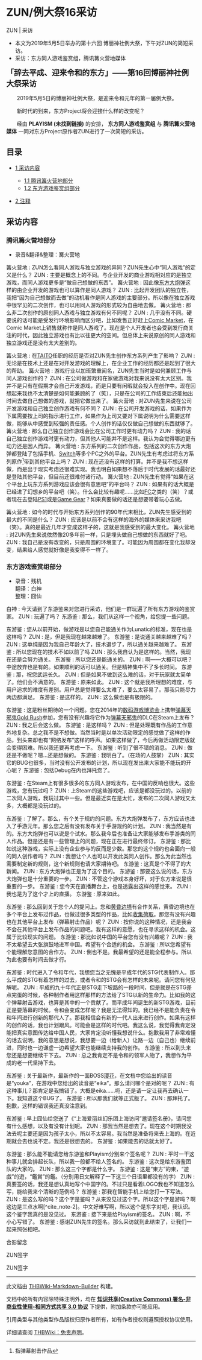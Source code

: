 # ZUN/例大祭16采访

<!-- source html: G:\repos\THBWiki-Markdown-Builder\THBWikiMarkdown\Temp\main\4\48\ns0%3AZUN%2F%E4%BE%8B%E5%A4%A7%E7%A5%AD16%E9%87%87%E8%AE%BF.html -->

ZUN | 采访

- 本文为2019年5月5日举办的第十六回 博丽神社例大祭，下午对ZUN的简短采访。
- 采访：东方同人游戏鉴赏组，腾讯篝火营地媒体

  
<big><big> **「辞去平成、迎来令和的东方」——第16回博丽神社例大祭采访** </big></big>
  
  

　　2019年5月5日的博丽神社例大祭，是迎来令和元年的第一届例大祭。  

　　新时代的到来，东方Project将会迎接什么样的改变呢？  

　　经由 **PLAYISM (未找到链接)** 的安排， **东方同人游戏鉴赏组** 与 **腾讯篝火营地媒体** 一同对东方Project原作者ZUN进行了一次简短的采访。
  
  
  

  


## 目录

- [1 采访内容](#采访内容)

  - [1.1 腾讯篝火营地部分](#腾讯篝火营地部分)
  - [1.2 东方游戏鉴赏组部分](#东方游戏鉴赏组部分)



- [2 注释](#注释)





## 采访内容

### 腾讯篝火营地部分
- 录音&amp;翻译&amp;整理：篝火营地

  
  

  

篝火营地
: ZUN怎么看同人游戏与独立游戏的异同？ZUN先生心中“同人游戏”的定义是什么？
ZUN
: 主要是概念上的不同。与企业开发的商业游戏相对应的是独立游戏，而同人游戏更多是“做自己想做的东西”。
篝火营地
: 因此像[东方大炮弹](./东方大炮弹.md)这样的由企业开发的游戏也可以算作是同人游戏？
ZUN
: 比起开发团队的独立性，我把“因为自己想做而去做”的动机看作是同人游戏的主要部分。所以像在独立游戏中很罕见的二次创作，也可以用同人游戏的形式较为自由地去做。
篝火营地
: 那么非二次创作的原创同人游戏与独立游戏有何不同呢？
ZUN
: 几乎没有不同。硬要说的话可能是受发行环境影响而区分吧，比如发售正好赶上[Comic Market](./Comic_Market.md)，在Comic Market上销售就称作是同人游戏了。现在是个人开发者也会受到发行商关注的时代，因此独立游戏也有比以往更大的空间。但总体上来说原创的同人游戏和独立游戏还是没有太大差别的。

  
  

  

篝火营地
: 在[TAITO](./太东.md)任职的经历是否对ZUN先生创作东方系列产生了影响？
ZUN
: 无论是在技术上还是在对开发游戏的理解上，在企业工作的经历都还是起到了很大的帮助。
篝火营地
: 游戏行业以加班繁重闻名，ZUN先生当时是如何兼顾工作与同人游戏创作的？
ZUN
: 在公司做游戏和在家做游戏对我来说没有太大区别。我并不是只有在假期才会自己开发游戏，而是只要有闲暇就会投入在创作中。现在回想起来我也不太清楚是如何能兼顾的了（笑），只是在公司的工作结束后还能抽出时间去做自己想做的游戏，就把它做出来了。
篝火营地
: 对ZUN先生来说在公司开发游戏和自己独立创作游戏有何不同？
ZUN
: 在公司开发游戏的话，如果作为下属需要按上司的指示进行工作，如果作为上司又要对下属说明为什么需要这样做，能够从中感受到较强的责任感。个人创作的话仅仅做自己想做的东西就够了。
篝火营地
: 那么自己独立创作游戏会比在公司工作时更有动力吗？
ZUN
: 我的话自己独立创作游戏时更有动力，但其他人可能并不是这样。我认为会觉得哪边更有动力还是因人而异。
篝火营地
: 东方系列的二次创作作品，包括这次的东方大炮弹都登陆了包括手机、[Switch](https://zh.wikipedia.org/wiki/任天堂Switch)等多个PC之外的平台。ZUN先生有考虑过将东方系列原作[^cite_note-1]带到其他平台上吗？
ZUN
: 现在还没有这样的打算。并不是我不想这样做，而是出于现实考虑还很难实现。我也明白如果想不落后于时代发展的话最好还是登陆其他平台，但目前还很难付诸行动。
篝火营地
: ZUN先生有觉得“如果在这个平台上玩东方系列游戏应该会很有意思吧”的平台吗？
ZUN
: 如果有的话大概是已经进了幻想乡的平台吧（笑）。什么会比较有趣呢……比如[FC](https://zh.wikipedia.org/wiki/红白机)之类的（笑）？或者现在去登陆[PS1](https://zh.wikipedia.org/wiki/PlayStation_(游戏机))或是[Game Gear](https://zh.wikipedia.org/wiki/Game_Gear)？如果真要做的话还是想要带着玩心去做。

  
  

  

篝火营地
: 如今的时代与开始东方系列创作的90年代末相比，ZUN先生感受到的最大的不同是什么？
ZUN
: 应该是以前不会有这样的海外的媒体来采访我吧（笑）。真的是最近几年才变成这样子的，这就是我感受到的最大变化。
篝火营地
: 对ZUN先生来说依然像20多年前一样，只是埋头做自己想做的东西就好了吧。
ZUN
: 我自己是没有改变的，只是周围的环境变了。可能因为周围都在变化我却没变，结果给人感觉就好像是我变得不一样了。


### 东方游戏鉴赏组部分
- 录音：残机  
翻译：白神  
整理：囧仙

  
  

  

白神
: 今天请到了东游鉴来对您进行采访，他们是一群玩遍了所有东方游戏的鉴赏家。
ZUN
: 玩遍了吗？
东游鉴
: 那么，我们从这样一个视角，给您提一些问题。

  
  

  

东游鉴
: 您从以前开始，做游戏是以您自己能通关作为Lunatic的标准，现在也是这样吗？
ZUN
: 是，但是我现在越来越难了。
东游鉴
: 是说通关越来越难了吗？
ZUN
: 这单纯是因为我自己年龄大了，技术退步了，所以通关越来越难了。
东游鉴
: 所以您现在的技术不如以前了吗
ZUN
: 那么我自认为是这样的。当然，我现在还是会努力通关。
东游鉴
: 所以您还是能通关的。
ZUN
: 啊——大概可以吧？中途放弃也是有的。如果顺利的话可以通关。但是精神集中不了多长时间。
东游鉴
: 那，祝您武运长久。
ZUN
: 但是如果不做到这么难的话，对于玩家就太简单了。他们会不满意的。
东游鉴
: 原来如此。
ZUN
: 这个就是我所理想的难度，与用户追求的难度有差别。用户总是觉得要么太难了，要么太容易了。那我只能尽力两边都满足。
东游鉴
: 是这样的。
ZUN
: 这么做也是有极限的。

  
  

  

东游鉴
: 这是粉丝期待的一个问题。您在2014年的[数码游戏博览会](./数码游戏博览会.md)上携带[弹幕天邪鬼Gold Rush](./弹幕天邪鬼-Gold_Rush.md)参加，您有没有兴趣将它作为[弹幕天邪鬼](./弹幕天邪鬼.md)的DLC在Steam上发布？
ZUN
: 我之后会这么做。
东游鉴
: 是这样吗？
ZUN
: 但是处理既有作品的工作意外地复杂。总之我不是不想做。当然当时是以单次活动限定的感觉做了这样的作品，到头来却也有“网络发布”这样的呼声。如果这样做了，今后再做活动限定版就会变得困难。所以我还要再考虑一下。
东游鉴
: 听到了很不错的消息。
ZUN
: 做还是不做呢？嗯…还是想做的。
东游鉴
: 我明白了。（在场的人鼓掌）
ZUN
: 其实它的BUG也很多，当时没有公开发布的计划，所以现在发出来大家能不能玩的开心呢？
东游鉴
: 包括Debug在内也拜托您了。

  
  

  

东游鉴
: 在Steam上有很多很多的东方同人游戏发布，在中国的反响也很大。这些游戏，您有玩过吗？
ZUN
: 上Steam的这些游戏吧，应该是都没玩过的。以前的二次同人游戏，我玩过其中一些。但是最近实在是太忙，发布的二次同人游戏又太多，大概都是没玩过的。

  
  

  

东游鉴
: 了解了。那么，有个关于规约的问题。东方大炮弹发布了，东方应该也进入了手游元年。那么您之后有没有发布关于手游规约的计划。
ZUN
: 我当然是有的。东方大炮弹也可以说是个试水。那么我今后也准备让大家能够发布手游类的同人作品。但是还是有一些管理上的问题，现在正在进行最终修订。
东游鉴
: 那比如说这种游戏，实际上没有企业参与的反而是少数。那您的这个规约也会面向一般的同人创作者吗？
ZUN
: 我想让个人也可以开发此类同人创作。那么为此当然也需要制定新的规则，这个新规则也请大家期待吧。
东游鉴
: 这真是个不得了的大新闻。
ZUN
: 东方大炮弹也正是为了这个目的。
东游鉴
: 那要这么说的话，东方大炮弹也是十分重要的一步。
ZUN
: 不管这个游戏本身好坏，对于东方来说是很重要的一步。
东游鉴
: 您今天在直播舞台上，也是透露出这样的感觉来。
ZUN
: 我也是为了这个才上的直播。
东游鉴
: 原来如此。

  
  

  

东游鉴
: 那么回到关于您个人的提问上。您和[黄昏边境](./黄昏边境.md)有合作关系，黄昏边境也在多个平台上发布过作品，也做过很多类型的作品，比如[收集荷取](./収集荷取_Shoot_Shoot_にとり.md)。那您有没有兴趣也在其他平台上发布（弹幕射击作品）呢？
ZUN
: 按你说的这种情况，还是我会不会在其他平台上发布作品的问题吧。我有这样的意愿，也在寻求这样的机会。这属于比较现实的问题。
东游鉴
: 那比如说中国的平台您有没有兴趣呢？
ZUN
: 我不太希望去大张旗鼓地进军中国。希望有个合适的机会。
东游鉴
: 所以您希望有个能理解您意图的合作方。
ZUN
: 倒也不是。我最希望的还是能全程参与。所以为此也要有时间去做才行。

  
  

  

东游鉴
: 时代进入了令和年代，我想您当之无愧是平成年代的STG代表制作人。那么平成的STG有着怎样的过去，或者令和的STG会有怎样的未来呢。请问您有何见解呢。
ZUN
: 平成的九十年代正是STG走下坡路的一段时间，但是就是在STG差点完蛋的时候，各种制作者用这样那样的方法给了STG以新的生命力。比如我的这个弹幕射击游戏，也算是其中的一个贡献了。而平成年间诞生的新STG游戏，目前正是要落幕的时候。令和会变成怎样呢？我是无法得知的。我已经不是能负责在令和年间进行创新的那代人了。那我相信会有新的一代人出来进行创作。如果有这样的创作的话，我也计划跟风。可能会是这样的时代吧。我这么说，我觉得我肯定没能把真实意图传达给中国人民，大家肯定没听懂我想说什么。抱歉我用了非常难懂的话去说明，我的意思是想说，我想要一边（给新人）让路一边（自己也）继续前进，同时也一边谦虚一边希望大家也能继续支持我的创作。
东游鉴
: 所以到头来您还是想要继续干下去。
ZUN
: 总之我肯定不是令和的领军人物了，我想作为平成的老一代坚持下去。

  
  

  

东游鉴
: 关于最新作，最新作的一面BOSS[璎花](./戎璎花.md)，在文档中您给出的读音是“youka”，在游戏中您给出的读音是“eika”。那么请问哪个是对的呢？
ZUN
: 有这种事儿？那肯定是我搞错了。大概是eika……呃，还是请一定让我再去确认一下。我知道这个BUG了。
东游鉴
: 所以那我们就等正式版了。
ZUN
: 那拜托了。抱歉，这样的错误我还真没注意到。

  
  

  

东游鉴
: 早上囧仙给您送了《“上海爱丽丝幻乐团上海访问”邀请签名册》，请问您有什么感想，以及有没有计划呢。
ZUN
: 那我当然是想去了。现在这个时期我没法去呢主要还是因为孩子太小，所以不太容易。我当然是准备将来去上海的。在近期就会去也说不定。我还是很想去的。
东游鉴
: 如果能去的话就太好了。

  
  

  

东游鉴
: 那么能不能请您给东游鉴和Playism分别来个签名呢？
ZUN
: 平时一干这种事儿就会排起长队，所以我一般都不给人签名的。
东游鉴
: 这次是给东游鉴团队的大家的。
ZUN
: 那么这三个字都是什么字。
东游鉴
: 这是“東方”的東，“遊戯”的遊，“鑑賞”的鑑。（分别用日文解释了一下这三个日语里都没有的字）
ZUN
: 真要签的话，我还是想认真地写个中国字的。不过只是看着LOGO我也不知道怎么写，能给我来个清晰的范例吗？
东游鉴
: 那我在智能手机上给您打一下写法。
ZUN
: 是这么写的吗？这个字是鉴吗？从来没见过这个字。所以这个字是游吗？啊这边是三点水啊[^cite_note-2]。中文好难写啊，所以这个是东字对吧，我认识。这个鉴字我真的是没见过。
东游鉴
: 接下来是给Playism的签名。
ZUN
: 啊，不小心写错了。
东游鉴
: 感谢ZUN先生的签名。那么采访就到此结束了，让我们一起来照张相吧。




[](./文件-例大祭16采访1.jpg.md)

合影留念


[](./文件-例大祭16采访2.jpg.md)
ZUN签字


[](./文件-例大祭16采访3.jpg.md)
ZUN签字





[^cite_note-1]: 指弹幕射击作品





---

此文档由 [THBWiki-Markdown-Builder](https://github.com/Delsin-Yu/THBWiki-Markdown-Builder) 构建。

文档中的所有内容除特殊注明外，均在 [**知识共享(Creative Commons) 署名-非商业性使用-相同方式共享 3.0 协议**](https://creativecommons.org/licenses/by-sa/3.0/deed.zh-hans) 下提供，附加条款亦可能应用。

引用类型与其他类型作品版权归原作者所有，如有作者授权则遵照授权协议使用。

详细请查阅 [THBWiki：免责声明](https://thbwiki.cc/THBWiki:%E5%85%8D%E8%B4%A3%E5%A3%B0%E6%98%8E)。

